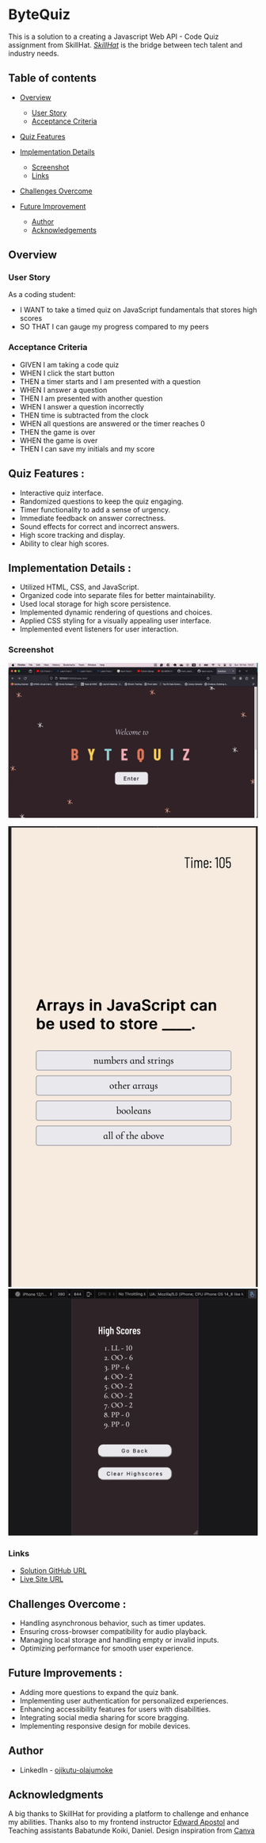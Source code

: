 # ByteQuiz

This is a solution to a creating a Javascript Web API - Code Quiz assignment from SkillHat. _[SkillHat](https://skillhat.ca/)_ is the bridge between tech talent and industry needs.

## Table of contents

- [Overview](#overview)

  - [User Story](#user-story)
  - [Acceptance Criteria](#acceptance-criteria)

- [Quiz Features](#quiz-features)
- [Implementation Details](#implementation-details)

  - [Screenshot](#screenshot)
  - [Links](#links)

- [Challenges Overcome](#challenges-overcome)
- [Future Improvement](#future-improvement)

  - [Author](#author)
  - [Acknowledgements](#acknowwledgements)

## Overview

### User Story

As a coding student:

- I WANT to take a timed quiz on JavaScript fundamentals that stores high scores
- SO THAT I can gauge my progress compared to my peers

### Acceptance Criteria

- GIVEN I am taking a code quiz
- WHEN I click the start button
- THEN a timer starts and I am presented with a question
- WHEN I answer a question
- THEN I am presented with another question
- WHEN I answer a question incorrectly
- THEN time is subtracted from the clock
- WHEN all questions are answered or the timer reaches 0
- THEN the game is over
- WHEN the game is over
- THEN I can save my initials and my score

## **Quiz Features** :

- Interactive quiz interface.
- Randomized questions to keep the quiz engaging.
- Timer functionality to add a sense of urgency.
- Immediate feedback on answer correctness.
- Sound effects for correct and incorrect answers.
- High score tracking and display.
- Ability to clear high scores.

## **Implementation Details** :

- Utilized HTML, CSS, and JavaScript.
- Organized code into separate files for better maintainability.
- Used local storage for high score persistence.
- Implemented dynamic rendering of questions and choices.
- Applied CSS styling for a visually appealing user interface.
- Implemented event listeners for user interaction.

### Screenshot

![1708303234493](image/README/1708303234493.png)

![1708303252567](image/README/1708303252567.png)![1708303265472](image/README/1708303265472.png)

### Links

- [Solution GitHub URL](https://github.com/Abimbola-ai/ByteQuiz)
- [Live Site URL](https://abimbola-ai.github.io/ByteQuiz/ 'live site')

## **Challenges Overcome** :

- Handling asynchronous behavior, such as timer updates.
- Ensuring cross-browser compatibility for audio playback.
- Managing local storage and handling empty or invalid inputs.
- Optimizing performance for smooth user experience.

## **Future Improvements** :

- Adding more questions to expand the quiz bank.
- Implementing user authentication for personalized experiences.
- Enhancing accessibility features for users with disabilities.
- Integrating social media sharing for score bragging.
- Implementing responsive design for mobile devices.

## Author

- LinkedIn - [ojikutu-olajumoke](https://www.https://www.linkedin.com/in/ojikutu-olajumoke/)

## Acknowledgments

A big thanks to SkillHat for providing a platform to challenge and enhance my abilities. Thanks also to my frontend instructor [Edward Apostol](https://www.linkedin.com/in/edwardapostol/ 'Instructor') and Teaching assistants Babatunde Koiki, Daniel. Design inspiration from [Canva](https://www.canva.com/)
